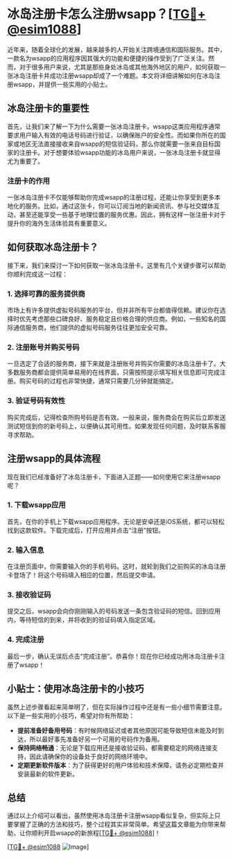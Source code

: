 # 冰岛注册卡怎么注册wsapp？[[TG💪+ @esim1088](https://t.me/s/esim1088)]

近年来，随着全球化的发展，越来越多的人开始关注跨境通信和国际服务。其中，一款名为wsapp的应用程序因其强大的功能和便捷的操作受到了广泛关注。然而，对于很多用户来说，尤其是那些身处冰岛或其他海外地区的用户，如何获取一张冰岛注册卡并成功注册wsapp却成了一个难题。本文将详细讲解如何在冰岛注册wsapp，并提供一些实用的小贴士。

## 冰岛注册卡的重要性

首先，让我们来了解一下为什么需要一张冰岛注册卡。wsapp这类应用程序通常要求用户输入有效的电话号码进行验证，以确保账户的安全性。而如果你所在的国家或地区无法直接接收来自wsapp的短信验证码，那么你就需要一张来自目标国家的注册卡。对于想要体验wsapp功能的冰岛用户来说，一张冰岛注册卡就显得尤为重要了。

### 注册卡的作用

一张冰岛注册卡不仅能够帮助你完成wsapp的注册过程，还能让你享受到更多本地化的服务。比如，通过这张卡，你可以订阅当地的新闻资讯、参与社交媒体互动，甚至还能享受一些基于地理位置的服务优惠。因此，拥有这样一张注册卡对于提升你的海外生活体验具有重要意义。

## 如何获取冰岛注册卡？

接下来，我们来探讨一下如何获取一张冰岛注册卡。这里有几个关键步骤可以帮助你顺利完成这一过程：

### 1. 选择可靠的服务提供商

市场上有许多提供虚拟号码服务的平台，但并非所有平台都值得信赖。建议你在选择时优先考虑那些口碑良好、服务稳定且价格合理的供应商。例如，一些知名的国际通信服务商，他们提供的虚拟号码服务往往更加安全可靠。

### 2. 注册账号并购买号码

一旦选定了合适的服务商，接下来就是注册账号并购买你需要的冰岛注册卡了。大多数服务商都会提供简单易用的在线界面，只需按照提示填写相关信息即可完成注册。购买号码的过程也非常快捷，通常只需要几分钟就能搞定。

### 3. 验证号码有效性

购买完成后，记得检查所购号码是否有效。一般来说，服务商会在购买后立即发送测试短信到你的新号码上，以便确认其可用性。如果发现任何问题，及时联系客服寻求帮助。

## 注册wsapp的具体流程

现在我们已经准备好了冰岛注册卡，下面进入正题——如何使用它来注册wsapp呢？

### 1. 下载wsapp应用

首先，在你的手机上下载wsapp应用程序。无论是安卓还是iOS系统，都可以轻松找到这款软件。下载完成后，打开应用并点击“注册”按钮。

### 2. 输入信息

在注册页面中，你需要输入你的手机号码。这时，就轮到我们之前购买的冰岛注册卡登场了！将这个号码填入相应的位置，然后提交申请。

### 3. 接收验证码

提交之后，wsapp会向你刚刚输入的号码发送一条包含验证码的短信。回到应用内，等待短信的到来，并将收到的验证码填入指定区域。

### 4. 完成注册

最后一步，确认无误后点击“完成注册”。恭喜你！现在你已经成功用冰岛注册卡注册了wsapp！

## 小贴士：使用冰岛注册卡的小技巧

虽然上述步骤看起来简单明了，但在实际操作过程中还是有一些小细节需要注意。以下是一些实用的小技巧，希望对你有所帮助：

- **提前准备好备用号码**：有时候网络延迟或者其他原因可能导致短信未能及时到达，所以最好事先准备好另一个可用的号码作为备用。
- **保持网络畅通**：无论是下载应用还是接收验证码，都需要稳定的网络连接支持，因此请确保你的设备处于良好的网络环境中。
- **定期更新软件版本**：为了获得更好的用户体验和技术保障，请务必定期检查并安装最新的软件更新。

## 总结

通过以上介绍可以看出，虽然使用冰岛注册卡注册wsapp看似复杂，但实际上只要掌握了正确的方法和技巧，整个过程其实非常简单。希望这篇文章能为你带来帮助，让你顺利开启wsapp的新旅程[[TG💪+ @esim1088](https://t.me/s/esim1088)]！

[[TG💪+ @esim1088](https://t.me/s/esim1088) ![Image](https://i.postimg.cc/4NQfJmqS/Snipaste-2025-05-13-00-14-12.png)]